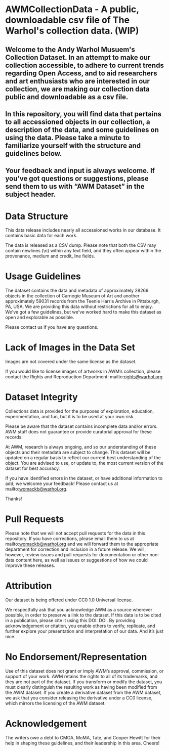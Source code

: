 # AWMCollectionData - A public, downloadable csv file of The Warhol's collection data. (WIP)

## Welcome to the Andy Warhol Musuem's Collection Dataset. In an attempt to make our collection accessible, to adhere to current trends regarding Open Access, and to aid researchers and art enthusiasts who are interested in our collection, we are making our collection data public and downloadable as a csv file.

## In this repository, you will find data that pertains to all accessioned objects in our collection, a description of the data, and some guidelines on using the data. Please take a minute to familiarize yourself with the structure and guidelines below.

## Your feedback and input is always welcome. If you’ve got questions or suggestions, please send them to us with “AWM Dataset” in the subject header.

# Data Structure
This data release includes nearly all accessioned works in our database. It contains basic data for each work.

The data is released as a CSV dump. Please note that both the CSV may contain newlines (\n) within any text field, and they often appear within the provenance, medium and credit_line fields.


# Usage Guidelines
The dataset contains the data and metadata of approximately 28269 objects in the collection of Carnegie Museum of Art and another approximately 59031 records from the Teenie Harris Archive in Pittsburgh, PA, USA. We are providing this data without restrictions for all to enjoy. We've got a few guidelines, but we've worked hard to make this dataset as open and explorable as possible.

Please contact us if you have any questions.

# Lack of Images in the Data Set
Images are not covered under the same license as the dataset.

If you would like to license images of artworks in AWM’s collection, please contact the Rights and Reproduction Department: mailto:rights@warhol.org

# Dataset Integrity
Collections data is provided for the purposes of exploration, education, experimentation, and fun, but it is to be used at your own risk.

Please be aware that the dataset contains incomplete data and/or errors. AWM staff does not guarantee or provide curatorial approval for these records.

At AWM, research is always ongoing, and so our understanding of these objects and their metadata are subject to change. This dataset will be updated on a regular basis to reflect our current best understanding of the object. You are advised to use, or update to, the most current version of the dataset for best accuracy.

If you have identified errors in the dataset, or have additional information to add, we welcome your feedback! Please contact us at mailto:womackb@warhol.org.

Thanks!

# Pull Requests
Please note that we will not accept pull requests for the data in this repository. If you have corrections, please email them to us at mailto:womackb@warhol.org and we will forward them to the appropriate department for correction and inclusion in a future release. We will, however, review issues and pull requests for documentation or other non-data content here, as well as issues or suggestions of how we could improve these releases.

# Attribution
Our dataset is being offered under CC0 1.0 Universal license.

We respectfully ask that you acknowledge AWM as a source wherever possible, in order to preserve a link to the dataset. If this data is to be cited in a publication, please cite it using this DOI: DOI. By providing acknowledgement or citation, you enable others to verify, replicate, and further explore your presentation and interpretation of our data. And it’s just nice.

# No Endorsement/Representation
Use of this dataset does not grant or imply AWM’s approval, commission, or support of your work. AWM retains the rights to all of its trademarks, and they are not part of the dataset. If you transform or modify the dataset, you must clearly distinguish the resulting work as having been modified from the AWM dataset. If you create a derivative dataset from the AWM dataset, we ask that you consider releasing the derivative under a CC0 license, which mirrors the licensing of the AWM dataset.

# Acknowledgement
The writers owe a debt to CMOA, MoMA, Tate, and Cooper Hewitt for their help in shaping these guidelines, and their leadership in this area. Cheers!
